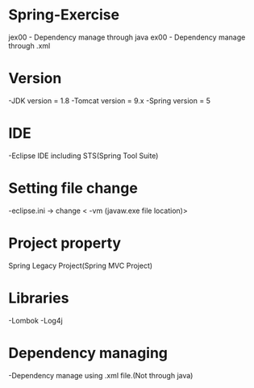 # Spring-Exercise
jex00 - Dependency manage through java
ex00 - Dependency manage through .xml


# Version
-JDK version = 1.8
-Tomcat version = 9.x 
-Spring version = 5

# IDE
-Eclipse IDE including STS(Spring Tool Suite)

# Setting file change
-eclipse.ini -> change
<
-vm
(javaw.exe file location)>
>

# Project property
Spring Legacy Project(Spring MVC Project)

# Libraries
-Lombok 
-Log4j

# Dependency managing
-Dependency manage using .xml file.(Not through java)



